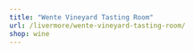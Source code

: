 ```yaml
---
title: "Wente Vineyard Tasting Room"
url: /livermore/wente-vineyard-tasting-room/
shop: wine
---
```

